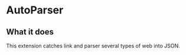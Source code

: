 # AutoParser

## What it does

This extension catches link and parser several types of web into JSON.
